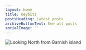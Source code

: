 ```yaml
---
layout: home
title: Keybits
postsHeading: Latest posts
archiveButtonText: See all posts
socialImage: ''
---
```

<img title="Looking North from Garnish island" src="/images/2019/garnish-lookout.jpg">
